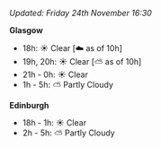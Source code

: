 *Updated: Friday 24th November 16:30*

**Glasgow**

* 18h: :sunny: Clear [:cloud: as of 10h]
* 19h, 20h: :sunny: Clear [:partly_sunny: as of 10h]
* 21h - 0h: :sunny: Clear
* 1h - 5h: :partly_sunny: Partly Cloudy

**Edinburgh**

* 18h - 1h: :sunny: Clear
* 2h - 5h: :partly_sunny: Partly Cloudy
